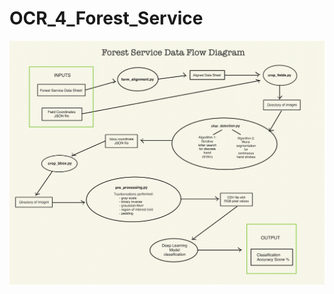 # OCR_4_Forest_Service

![alt text](https://github.com/BoiseState-AdaptLab/OCR_4_Forest_Service/blob/main/visuals/data_flow_pipeline.png)
